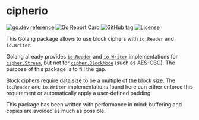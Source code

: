 # cipherio

[![go.dev reference](https://img.shields.io/badge/go.dev-reference-007d9c)](https://pkg.go.dev/github.com/connesc/cipherio)
[![Go Report Card](https://goreportcard.com/badge/github.com/connesc/cipherio)](https://goreportcard.com/report/github.com/connesc/cipherio)
[![GitHub tag](https://img.shields.io/github/v/tag/connesc/cipherio?sort=semver)](https://github.com/connesc/cipherio/tags)
[![License](https://img.shields.io/github/license/connesc/cipherio)](LICENSE)

This Golang package allows to use block ciphers with `io.Reader` and `io.Writer`.

Golang already provides [`io.Reader`](https://golang.org/pkg/io/#Reader) and [`io.Writer`](https://golang.org/pkg/io/#Writer) implementations for [`cipher.Stream`](https://golang.org/pkg/crypto/cipher/#Stream), but not for [`cipher.BlockMode`](https://golang.org/pkg/crypto/cipher/#BlockMode) (such as AES-CBC). The purpose of this package is to fill the gap.

Block ciphers require data size to be a multiple of the block size. The `io.Reader` and `io.Writer` implementations found here can either enforce this requirement or automatically apply a user-defined padding.

This package has been written with performance in mind: buffering and copies are avoided as much as possible.
